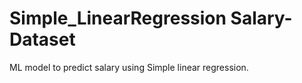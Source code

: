 # Simple_LinearRegression Salary-Dataset
ML model to predict salary using Simple linear regression.
